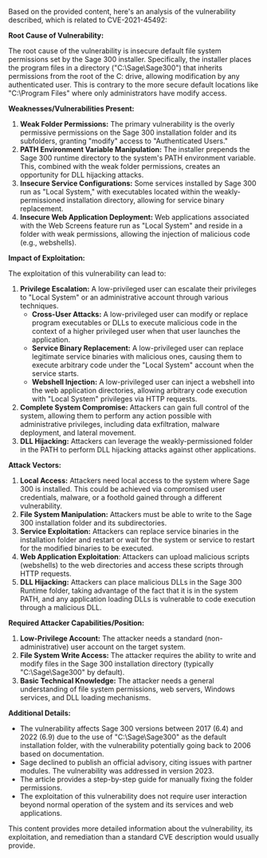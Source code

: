 Based on the provided content, here's an analysis of the vulnerability described, which is related to CVE-2021-45492:

**Root Cause of Vulnerability:**

The root cause of the vulnerability is insecure default file system permissions set by the Sage 300 installer. Specifically, the installer places the program files in a directory ("C:\Sage\Sage300") that inherits permissions from the root of the C: drive, allowing modification by any authenticated user. This is contrary to the more secure default locations like "C:\Program Files" where only administrators have modify access.

**Weaknesses/Vulnerabilities Present:**

1.  **Weak Folder Permissions:** The primary vulnerability is the overly permissive permissions on the Sage 300 installation folder and its subfolders, granting "modify" access to "Authenticated Users."
2.  **PATH Environment Variable Manipulation:** The installer prepends the Sage 300 runtime directory to the system's PATH environment variable. This, combined with the weak folder permissions, creates an opportunity for DLL hijacking attacks.
3.  **Insecure Service Configurations:** Some services installed by Sage 300 run as "Local System," with executables located within the weakly-permissioned installation directory, allowing for service binary replacement.
4.  **Insecure Web Application Deployment:** Web applications associated with the Web Screens feature run as "Local System" and reside in a folder with weak permissions, allowing the injection of malicious code (e.g., webshells).

**Impact of Exploitation:**

The exploitation of this vulnerability can lead to:

1.  **Privilege Escalation:** A low-privileged user can escalate their privileges to "Local System" or an administrative account through various techniques.
    *   **Cross-User Attacks:** A low-privileged user can modify or replace program executables or DLLs to execute malicious code in the context of a higher privileged user when that user launches the application.
    *  **Service Binary Replacement:** A low-privileged user can replace legitimate service binaries with malicious ones, causing them to execute arbitrary code under the "Local System" account when the service starts.
    *   **Webshell Injection:** A low-privileged user can inject a webshell into the web application directories, allowing arbitrary code execution with "Local System" privileges via HTTP requests.
2.  **Complete System Compromise:** Attackers can gain full control of the system, allowing them to perform any action possible with administrative privileges, including data exfiltration, malware deployment, and lateral movement.
3.  **DLL Hijacking:** Attackers can leverage the weakly-permissioned folder in the PATH to perform DLL hijacking attacks against other applications.

**Attack Vectors:**

1.  **Local Access:** Attackers need local access to the system where Sage 300 is installed. This could be achieved via compromised user credentials, malware, or a foothold gained through a different vulnerability.
2.  **File System Manipulation:** Attackers must be able to write to the Sage 300 installation folder and its subdirectories.
3.  **Service Exploitation:** Attackers can replace service binaries in the installation folder and restart or wait for the system or service to restart for the modified binaries to be executed.
4. **Web Application Exploitation**: Attackers can upload malicious scripts (webshells) to the web directories and access these scripts through HTTP requests.
5. **DLL Hijacking:** Attackers can place malicious DLLs in the Sage 300 Runtime folder, taking advantage of the fact that it is in the system PATH, and any application loading DLLs is vulnerable to code execution through a malicious DLL.

**Required Attacker Capabilities/Position:**

1.  **Low-Privilege Account:** The attacker needs a standard (non-administrative) user account on the target system.
2.  **File System Write Access:** The attacker requires the ability to write and modify files in the Sage 300 installation directory (typically "C:\Sage\Sage300" by default).
3.  **Basic Technical Knowledge:** The attacker needs a general understanding of file system permissions, web servers, Windows services, and DLL loading mechanisms.

**Additional Details:**

*   The vulnerability affects Sage 300 versions between 2017 (6.4) and 2022 (6.9) due to the use of "C:\Sage\Sage300" as the default installation folder, with the vulnerability potentially going back to 2006 based on documentation.
*   Sage declined to publish an official advisory, citing issues with partner modules. The vulnerability was addressed in version 2023.
*   The article provides a step-by-step guide for manually fixing the folder permissions.
*   The exploitation of this vulnerability does not require user interaction beyond normal operation of the system and its services and web applications.

This content provides more detailed information about the vulnerability, its exploitation, and remediation than a standard CVE description would usually provide.